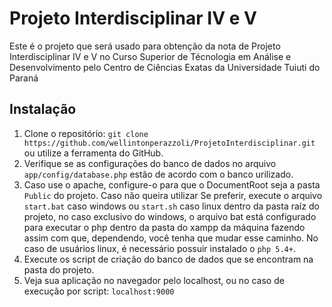 # Projeto Interdisciplinar IV e V

Este é o projeto que será usado para obtenção da nota de Projeto Interdisciplinar IV e V no Curso Superior de Técnologia em Análise e Desenvolvimento pelo Centro de Ciências Exatas da Universidade Tuiuti do Paraná


## Instalação

1. Clone o repositório: `git clone https://github.com/wellintonperazzoli/ProjetoInterdisciplinar.git` ou utilize a ferramenta do GitHub.
2. Verifique se as configurações do banco de dados no arquivo `app/config/database.php` estão de acordo com o banco urilizado.
3. Caso use o apache, configure-o para que o DocumentRoot seja a pasta `Public` do projeto. Caso não queira utilizar Se preferir, execute o arquivo `start.bat` caso windows ou `start.sh` caso linux dentro da pasta raíz do projeto, no caso exclusivo do windows, o arquivo bat está configurado para executar o php dentro da pasta do xampp da máquina fazendo assim com que, dependendo, você tenha que mudar esse caminho. No caso de usuários linux, é necessário possuir instalado o `php 5.4+`.
4. Execute os script de criação do banco de dados que se encontram na pasta do projeto.
5. Veja sua aplicação no navegador pelo localhost, ou no caso de execução por script: `localhost:9000`
